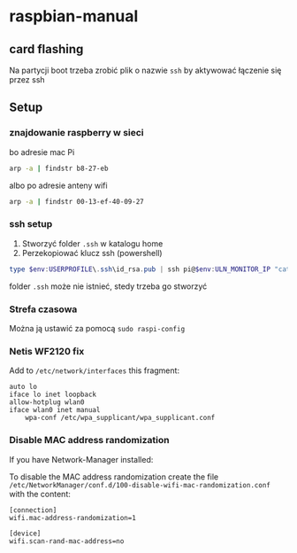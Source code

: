 # raspbian-manual


## card flashing
Na partycji boot trzeba zrobić plik o nazwie `ssh` by aktywować łączenie się przez ssh 

## Setup
### znajdowanie raspberry w sieci
bo adresie mac Pi
```bash
arp -a | findstr b8-27-eb
```
albo po adresie anteny wifi
```bash
arp -a | findstr 00-13-ef-40-09-27
```

### ssh setup
1. Stworzyć folder `.ssh` w katalogu home
2. Perzekopiować klucz ssh (powershell)
 ```powershell
 type $env:USERPROFILE\.ssh\id_rsa.pub | ssh pi@$env:ULN_MONITOR_IP "cat >> .ssh/authorized_keys"
 ```
folder `.ssh` może nie istnieć, stedy trzeba go stworzyć

### Strefa czasowa
Można ją ustawić za pomocą `sudo raspi-config`

### Netis WF2120 fix
Add to `/etc/network/interfaces` this fragment:
```
auto lo
iface lo inet loopback
allow-hotplug wlan0
iface wlan0 inet manual
    wpa-conf /etc/wpa_supplicant/wpa_supplicant.conf
```

### Disable MAC address randomization
If you have Network-Manager installed:

To disable the MAC address randomization create the file
`/etc/NetworkManager/conf.d/100-disable-wifi-mac-randomization.conf`
with the content:
```text
[connection]
wifi.mac-address-randomization=1
 
[device]
wifi.scan-rand-mac-address=no
```
